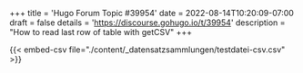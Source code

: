 +++
title = 'Hugo Forum Topic #39954'
date = 2022-08-14T10:20:09-07:00
draft = false
details = 'https://discourse.gohugo.io/t/39954'
description = "How to read last row of table with getCSV"
+++

{{< embed-csv file="./content/_datensatzsammlungen/testdatei-csv.csv" >}}
